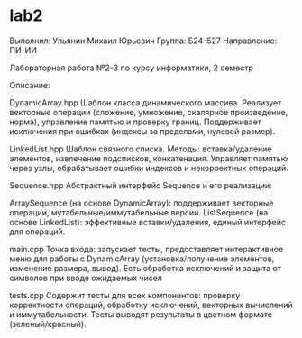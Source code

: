 # lab2

Выполнил: Ульянин Михаил Юрьевич Группа: Б24-527 Направление: ПИ-ИИ

Лабораторная работа №2-3 по курсу информатики, 2 семестр

Описание:

DynamicArray.hpp
Шаблон класса динамического массива. Реализует векторные операции (сложение, умножение, скалярное произведение, норма), управление памятью и проверку границ. Поддерживает исключения при ошибках (индексы за пределами, нулевой размер).

LinkedList.hpp
Шаблон связного списка. Методы: вставка/удаление элементов, извлечение подсписков, конкатенация. Управляет памятью через узлы, обрабатывает ошибки индексов и некорректных операций.

Sequence.hpp
Абстрактный интерфейс Sequence и его реализации:

ArraySequence (на основе DynamicArray): поддерживает векторные операции, мутабельные/иммутабельные версии.
ListSequence (на основе LinkedList): эффективные вставки/удаления, единый интерфейс для операций.

main.cpp
Точка входа: запускает тесты, предоставляет интерактивное меню для работы с DynamicArray (установка/получение элементов, изменение размера, вывод). Есть обработка исключений и защита от символов при вводе ожидаемых чисел

tests.cpp
Содержит тесты для всех компонентов: проверку корректности операций, обработку исключений, векторных вычислений и иммутабельности. Тесты выводят результаты в цветном формате (зеленый/красный).
